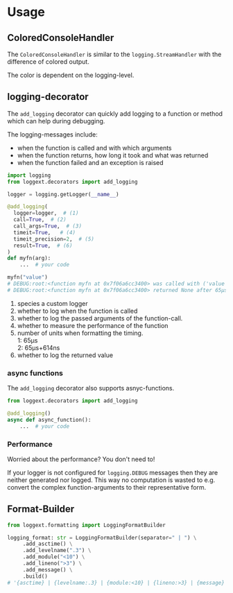 # Usage

## ColoredConsoleHandler

The `ColoredConsoleHandler` is similar to the `logging.StreamHandler` with the difference of colored output.

The color is dependent on the logging-level.

## logging-decorator

The `add_logging` decorator can quickly add logging to a function or method which can help during debugging.

The logging-messages include:

- when the function is called and with which arguments
- when the function returns, how long it took and what was returned
- when the function failed and an exception is raised

```python
import logging
from loggext.decorators import add_logging

logger = logging.getLogger(__name__)

@add_logging(
  logger=logger,  # (1)
  call=True,  # (2)
  call_args=True,  # (3)
  timeit=True,   # (4)
  timeit_precision=2,  # (5)
  result=True,  # (6)
)
def myfn(arg):
    ...  # your code

myfn("value")
# DEBUG:root:<function myfn at 0x7f06a6cc3400> was called with ('value')
# DEBUG:root:<function myfn at 0x7f06a6cc3400> returned None after 65μs+614ns
```

1. species a custom logger
2. whether to log when the function is called
3. whether to log the passed arguments of the function-call.
4. whether to measure the performance of the function
5. number of units when formatting the timing. <br>
   1: 65μs <br>
   2: 65μs+614ns
6. whether to log the returned value

### async functions

The `add_logging` decorator also supports asnyc-functions.

```python
from loggext.decorators import add_logging

@add_logging()
async def async_function():
    ...  # your code
```

### Performance

Worried about the performance? You don't need to!

If your logger is not configured for `logging.DEBUG` messages then they are neither generated nor logged.
This way no computation is wasted to e.g. convert the complex function-arguments to their representative form.

## Format-Builder

```python
from loggext.formatting import LoggingFormatBuilder

logging_format: str = LoggingFormatBuilder(separator=" | ") \
     .add_asctime() \
     .add_levelname(".3") \
     .add_module("<10") \
     .add_lineno(">3") \
     .add_message() \
     .build()
# '{asctime} | {levelname:.3} | {module:<10} | {lineno:>3} | {message}'
```
